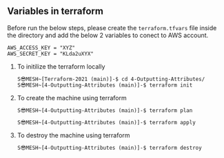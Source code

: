 ## Variables in terraform 

Before run the below steps, please create the `terraform.tfvars` file inside the directory and add the below 2 variables to conect to AWS account.
```
AWS_ACCESS_KEY = "XYZ"
AWS_SECRET_KEY = "KLda2uXYX"
```

1. To initilize the terraform locally
    ```
    S😎MESH~[Terraform-2021 (main)]-$ cd 4-Outputting-Attributes/
    S😎MESH~[4-Outputting-Attributes (main)]-$ terraform init
    ```

2. To create the machine using terraform
    ```
    S😎MESH~[4-Outputting-Attributes (main)]-$ terraform plan

    S😎MESH~[4-Outputting-Attributes (main)]-$ terraform apply
    ```

3. To destroy the machine using terraform
    ```
    S😎MESH~[4-Outputting-Attributes (main)]-$ terraform destroy
    ```
